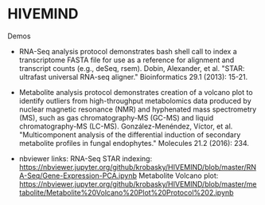 # HIVEMIND
Demos
* RNA-Seq analysis protocol demonstrates bash shell call to index a transcriptome FASTA file for use as a reference for alignment and transcript counts (e.g., deSeq, rsem).
Dobin, Alexander, et al. "STAR: ultrafast universal RNA-seq aligner." Bioinformatics 29.1 (2013): 15-21.

* Metabolite analysis protocol demonstrates creation of a volcano plot to identify outliers from high-throughput metabolomics data produced by nuclear magnetic resonance (NMR) and hyphenated mass spectrometry (MS), such as gas chromatography-MS (GC-MS) and liquid chromatography-MS (LC-MS).
González-Menéndez, Víctor, et al. "Multicomponent analysis of the differential induction of secondary metabolite profiles in fungal endophytes." Molecules 21.2 (2016): 234.

* nbviewer links:
RNA-Seq STAR indexing: https://nbviewer.jupyter.org/github/krobasky/HIVEMIND/blob/master/RNA-Seq/Gene-Expression-PCA.ipynb
Metabolite Volcano plot: https://nbviewer.jupyter.org/github/krobasky/HIVEMIND/blob/master/metabolite/Metabolite%20Volcano%20Plot%20Protocol%202.ipynb
